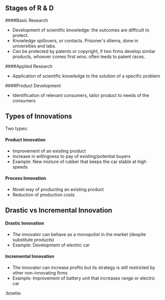 ## Stages of R & D

####Basic Research
* Development of scientific knowledge: the outcomes are difficult to protect. 
* Knowledge spillovers, or contacts. Prisoner's dilema, done in universities and labs.
* Can be protected by patents or copyright, if two firms develop similar products, whoever comes first wins. often leeds to patent races.

####Applied Research
* Application of scientific knowledge to the solution of a specific problem

####Product Development
* Identification of relevant consumers, tailor product to needs of the consumers

## Types of Innovations
Two types:

#### Product Innovation
* Improvement of an existing product
* Increase in willingness to pay of existing/potential buyers
* Example: New mixture of rubber that keeps the car stable at high speeds

#### Process Innovation
* Novel way of producting an existing product
* Reduction of production costs

## Drastic vs Incremental Innovation
#### Drastic Innovation
* The innovator can behave as a monopolist in the market (despite substitute products)
* Example: Development of electric car

#### Incremental Innovation
* The innovator can increase profits but its strategy is still restricted by other non-innovating firms
* Example: Improvement of battery unit that increases range or electric car



:bowtie:

